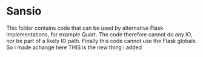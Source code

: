 # Sansio

This folder contains code that can be used by alternative Flask
implementations, for example Quart. The code therefore cannot do any
IO, nor be part of a likely IO path. Finally this code cannot use the
Flask globals.
So i made achange here
THIS is the new thing i added